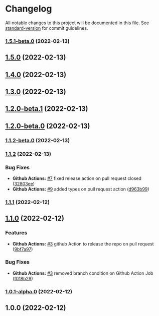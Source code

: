 # Changelog

All notable changes to this project will be documented in this file. See [standard-version](https://github.com/conventional-changelog/standard-version) for commit guidelines.

### [1.5.1-beta.0](https://github.com/antoniomperez/aws-cdk-template/compare/v1.1.2-beta.0...v1.5.1-beta.0) (2022-02-13)

## [1.5.0](https://github.com/antoniomperez/aws-cdk-template/compare/v1.1.2-beta.0...v1.5.0) (2022-02-13)

## [1.4.0](https://github.com/antoniomperez/aws-cdk-template/compare/v1.1.2-beta.0...v1.4.0) (2022-02-13)

## [1.3.0](https://github.com/antoniomperez/aws-cdk-template/compare/v1.1.2-beta.0...v1.3.0) (2022-02-13)

## [1.2.0-beta.1](https://github.com/antoniomperez/aws-cdk-template/compare/v1.1.2-beta.0...v1.2.0-beta.1) (2022-02-13)

## [1.2.0-beta.0](https://github.com/antoniomperez/aws-cdk-template/compare/v1.1.2-beta.0...v1.2.0-beta.0) (2022-02-13)

### [1.1.2-beta.0](https://github.com/antoniomperez/aws-cdk-template/compare/v1.1.2...v1.1.2-beta.0) (2022-02-13)

### [1.1.2](https://github.com/antoniomperez/aws-cdk-template/compare/v1.1.1...v1.1.2) (2022-02-13)


### Bug Fixes

* **Github Actions:** [#7](https://github.com/antoniomperez/aws-cdk-template/issues/7) fixed release action on pull request closed ([32803ee](https://github.com/antoniomperez/aws-cdk-template/commit/32803ee5eeb9340e1d0ba17dcc5fe4012600be3e))
* **Github Actions:** [#9](https://github.com/antoniomperez/aws-cdk-template/issues/9) added types on pull request action ([d963b99](https://github.com/antoniomperez/aws-cdk-template/commit/d963b996e3a1658dd6f59946cd470ec37d26f62d))

### [1.1.1](https://github.com/antoniomperez/aws-cdk-template/compare/v1.1.0...v1.1.1) (2022-02-12)

## [1.1.0](https://github.com/antoniomperez/aws-cdk-template/compare/v1.0.1-alpha.0...v1.1.0) (2022-02-12)


### Features

* **Github Actions:** [#3](https://github.com/antoniomperez/aws-cdk-template/issues/3) github Action to release the repo on pull request ([9bf7a97](https://github.com/antoniomperez/aws-cdk-template/commit/9bf7a97ad7492a427e35793ec380b71aef910a95))


### Bug Fixes

* **Github Actions:** [#3](https://github.com/antoniomperez/aws-cdk-template/issues/3) removed branch condition on Github Action Job ([f018b29](https://github.com/antoniomperez/aws-cdk-template/commit/f018b299fc1ec8f8bf62000b816ae8e83f6b9125))

### [1.0.1-alpha.0](https://github.com/antoniomperez/aws-cdk-template/compare/v1.0.0...v1.0.1-alpha.0) (2022-02-12)

## 1.0.0 (2022-02-12)
